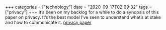 +++
categories = ["technology"]
date = "2020-09-17T02:09:32"
tags = ["privacy"]
+++
It’s been on my backlog for a while to do a synopsis of this paper on privacy. It’s the best model I’ve seen to understand what’s at stake and how to communicate it. [privacy paper](https://papers.ssrn.com/sol3/papers.cfm?abstract_id=667622)
               